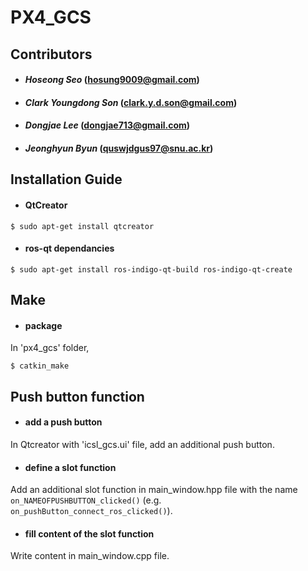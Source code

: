 # PX4_GCS #

## Contributors ##
* #### *Hoseong Seo* (hosung9009@gmail.com) ####
* #### *Clark Youngdong Son* (clark.y.d.son@gmail.com) ####
* #### *Dongjae Lee* (dongjae713@gmail.com) ####
* #### *Jeonghyun Byun* (quswjdgus97@snu.ac.kr) ####

## Installation Guide ##
* #### QtCreator ####
```
$ sudo apt-get install qtcreator
```
* #### ros-qt dependancies ####
```
$ sudo apt-get install ros-indigo-qt-build ros-indigo-qt-create
```

## Make ##
* #### package ####
In 'px4\_gcs' folder,
```
$ catkin_make
```
## Push button function ##
* #### add a push button ####
In Qtcreator with 'icsl\_gcs.ui' file, add an additional push button.
* #### define a slot function ####
Add an additional slot function in main\_window.hpp file with the name `on_NAMEOFPUSHBUTTON_clicked()` (e.g. `on_pushButton_connect_ros_clicked()`).
* #### fill content of the slot function ####
Write content in main\_window.cpp file.
